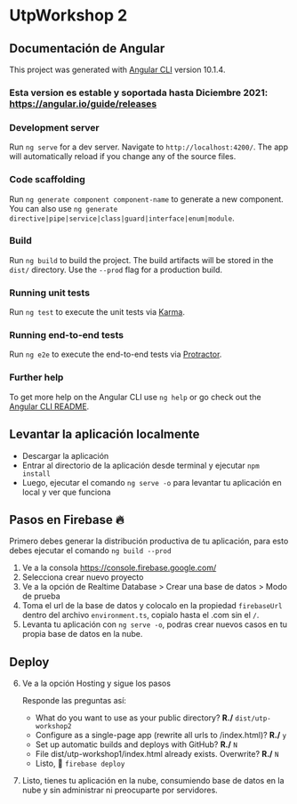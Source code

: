 # UtpWorkshop 2

## Documentación de Angular
This project was generated with [Angular CLI](https://github.com/angular/angular-cli) version 10.1.4.
### Esta version es estable y soportada hasta Diciembre 2021: https://angular.io/guide/releases


### Development server
Run `ng serve` for a dev server. Navigate to `http://localhost:4200/`. The app will automatically reload if you change any of the source files.

### Code scaffolding
Run `ng generate component component-name` to generate a new component. You can also use `ng generate directive|pipe|service|class|guard|interface|enum|module`.

### Build
Run `ng build` to build the project. The build artifacts will be stored in the `dist/` directory. Use the `--prod` flag for a production build.

### Running unit tests
Run `ng test` to execute the unit tests via [Karma](https://karma-runner.github.io).

### Running end-to-end tests
Run `ng e2e` to execute the end-to-end tests via [Protractor](http://www.protractortest.org/).

### Further help
To get more help on the Angular CLI use `ng help` or go check out the [Angular CLI README](https://github.com/angular/angular-cli/blob/master/README.md).

## Levantar la aplicación localmente 
- Descargar la aplicación 
- Entrar al directorio de la aplicación desde terminal y ejecutar `npm install`
- Luego, ejecutar el comando `ng serve -o` para levantar tu aplicación en local y ver que funciona

## Pasos en Firebase :fire:
Primero debes generar la distribución productiva de tu aplicación, para esto debes ejecutar el comando `ng build --prod`

1. Ve a la consola https://console.firebase.google.com/
2. Selecciona crear nuevo proyecto
3. Ve a la opción de Realtime Database > Crear una base de datos > Modo de prueba 
4. Toma el url de la base de datos y colocalo en la propiedad `firebaseUrl` dentro del archivo `environment.ts`, copialo hasta el .com sin el `/`.
5. Levanta tu aplicación con `ng serve -o`, podras crear nuevos casos en tu propia base de datos en la nube.

## Deploy 
6. Ve a la opción Hosting y sigue los pasos

    Responde las preguntas así:
    - What do you want to use as your public directory? **R./** `dist/utp-workshop2`
    - Configure as a single-page app (rewrite all urls to /index.html)? **R./** `y`
    - Set up automatic builds and deploys with GitHub? **R./** `N`
    - File dist/utp-workshop1/index.html already exists. Overwrite? **R./** `N`
    - Listo, :rocket: `firebase deploy`

7. Listo, tienes tu aplicación en la nube, consumiendo base de datos en la nube y sin administrar ni preocuparte por servidores.


